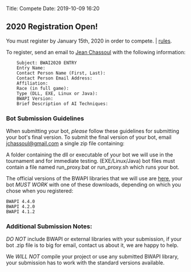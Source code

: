 Title: Compete
Date: 2019-10-09 16:20

## 2020 Registration Open!

You must register by January 15th, 2020 in order to compete. | [rules](https://torchup.org/pages/rules/).

To register, send an email to [Jean Chassoul](mailto:jchassoul@gmail.com) with the following information:

```
    Subject: BWAI2020 ENTRY
    Entry Name:
    Contact Person Name (First, Last): 
    Contact Person Email Address: 
    Affiliation: 
    Race (in full game): 
    Type (DLL, EXE, Linux or Java):
    BWAPI Version:
    Brief Description of AI Techniques:
```
### Bot Submission Guidelines

When submitting your bot, *please* follow these guidelines for submitting your bot's final version. To submit the final version of your bot, email [jchassoul@gmail.com](mailto:jchassoul@gmail.com) a single zip file containing:

A folder containing the dll or executable of your bot we will use in the tournament and for immediate testing. (EXE/Linux/Java) bot files must contain a file named run_proxy.bat or run_proxy.sh which runs your bot.

The official versions of the BWAPI libraries that we will use are [here](), your bot *MUST WORK* with one of these downloads, depending on which you chose when you registered:
```
BWAPI 4.4.0
BWAPI 4.2.0
BWAPI 4.1.2
```
### Additional Submission Notes:

*DO NOT* include BWAPI or external libraries with your submission, if your bot .zip file is to big for email, contact us about it, we are happy to help.

We *WILL NOT* compile your project or use any submitted BWAPI library, your submission has to work with the standard versions available.
